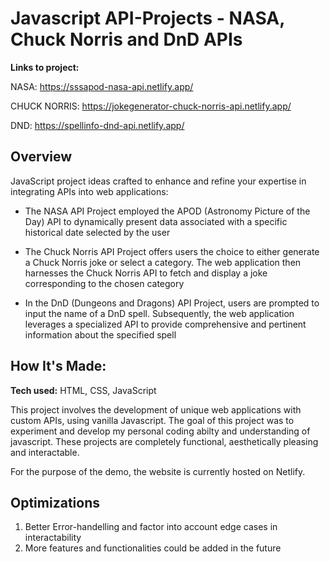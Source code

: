 # Javascript API-Projects - NASA, Chuck Norris and DnD APIs

**Links to project:** 

NASA: https://sssapod-nasa-api.netlify.app/

CHUCK NORRIS: https://jokegenerator-chuck-norris-api.netlify.app/

DND: https://spellinfo-dnd-api.netlify.app/

## Overview

JavaScript project ideas crafted to enhance and refine your expertise in integrating APIs into web applications:

- The NASA API Project employed the APOD (Astronomy Picture of the Day) API to dynamically present data associated with a specific historical date selected by the user

- The Chuck Norris API Project offers users the choice to either generate a Chuck Norris joke or select a category. The web application then harnesses the Chuck Norris API to fetch and display a joke corresponding to the chosen category

- In the DnD (Dungeons and Dragons) API Project, users are prompted to input the name of a DnD spell. Subsequently, the web application leverages a specialized API to provide comprehensive and pertinent information about the specified spell

## How It's Made:

**Tech used:** HTML, CSS, JavaScript

This project involves the development of unique web applications with custom APIs, using vanilla Javascript. The goal of this project was to experiment and develop my personal coding abilty and understanding of javascript. These projects are completely functional, aesthetically pleasing and interactable.

For the purpose of the demo, the website is currently hosted on Netlify.

## Optimizations

1. Better Error-handelling and factor into account edge cases in interactability
2. More features and functionalities could be added in the future

